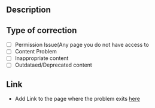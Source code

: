 ## Description

## Type of correction
- [ ] Permission Issue(Any page you do not have access to
- [ ] Content Problem
- [ ] Inappropriate content
- [ ] Outdataed/Deprecated content

## Link
- Add Link to the page where the problem exits [here]()

